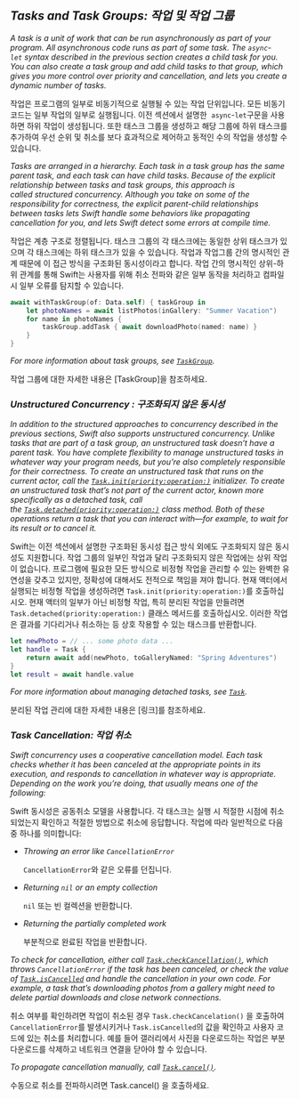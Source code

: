 ## *Tasks and Task Groups: 작업 및 작업 그룹*

*A task is a unit of work that can be run asynchronously as part of your program. All asynchronous code runs as part of some task. The `async`-`let` syntax described in the previous section creates a child task for you. You can also create a task group and add child tasks to that group, which gives you more control over priority and cancellation, and lets you create a dynamic number of tasks.*

작업은 프로그램의 일부로 비동기적으로 실행될 수 있는 작업 단위입니다. 모든 비동기 코드는 일부 작업의 일부로 실행됩니다. 이전 섹션에서 설명한  `async`-`let`구문을 사용하면 하위 작업이 생성됩니다. 또한 태스크 그룹을 생성하고 해당 그룹에 하위 태스크를 추가하여 우선 순위 및 취소를 보다 효과적으로 제어하고 동적인 수의 작업을 생성할 수 있습니다.

*Tasks are arranged in a hierarchy. Each task in a task group has the same parent task, and each task can have child tasks. Because of the explicit relationship between tasks and task groups, this approach is called structured concurrency. Although you take on some of the responsibility for correctness, the explicit parent-child relationships between tasks lets Swift handle some behaviors like propagating cancellation for you, and lets Swift detect some errors at compile time.*

작업은 계층 구조로 정렬됩니다. 태스크 그룹의 각 태스크에는 동일한 상위 태스크가 있으며 각 태스크에는 하위 태스크가 있을 수 있습니다. 작업과 작업그룹 간의 명시적인 관계 때문에 이 접근 방식을 구조화된 동시성이라고 합니다. 작업 간의 명시적인 상위-하위 관계를 통해 Swift는 사용자를 위해 취소 전파와 같은 일부 동작을 처리하고 컴파일 시 일부 오류를 탐지할 수 있습니다.

```swift
await withTaskGroup(of: Data.self) { taskGroup in
    let photoNames = await listPhotos(inGallery: "Summer Vacation")
    for name in photoNames {
        taskGroup.addTask { await downloadPhoto(named: name) }
    }
}
```

*For more information about task groups, see [`TaskGroup`](https://developer.apple.com/documentation/swift/taskgroup).*

작업 그룹에 대한 자세한 내용은 [TaskGroup]을 참조하세요.

### *Unstructured Concurrency : 구조화되지 않은 동시성*

*In addition to the structured approaches to concurrency described in the previous sections, Swift also supports unstructured concurrency. Unlike tasks that are part of a task group, an unstructured task doesn’t have a parent task. You have complete flexibility to manage unstructured tasks in whatever way your program needs, but you’re also completely responsible for their correctness. To create an unstructured task that runs on the current actor, call the [`Task.init(priority:operation:)`](https://developer.apple.com/documentation/swift/task/3856790-init) initializer. To create an unstructured task that’s not part of the current actor, known more specifically as a detached task, call the [`Task.detached(priority:operation:)`](https://developer.apple.com/documentation/swift/task/3856786-detached) class method. Both of these operations return a task that you can interact with—for example, to wait for its result or to cancel it.*

Swift는 이전 섹션에서 설명한 구조화된 동시성 접근 방식 외에도 구조화되지 않은 동시성도 지원합니다. 작업 그룹의 일부인 작업과 달리 구조화되지 않은 작업에는 상위 작업이 없습니다. 프로그램에 필요한 모든 방식으로 비정형 작업을 관리할 수 있는 완벽한 유연성을 갖추고 있지만, 정확성에 대해서도 전적으로 책임을 져야 합니다. 현재 액터에서 실행되는 비정형 작업을 생성하려면 `Task.init(priority:operation:)`를 호출하십시오. 현재 액터의 일부가 아닌 비정형 작업, 특히 분리된 작업을 만들려면 `Task.detached(priority:operation:)` 클래스 메서드를 호출하십시오. 이러한 작업은 결과를 기다리거나 취소하는 등 상호 작용할 수 있는 태스크를 반환합니다.

```swift
let newPhoto = // ... some photo data ...
let handle = Task {
    return await add(newPhoto, toGalleryNamed: "Spring Adventures")
}
let result = await handle.value
```

*For more information about managing detached tasks, see [`Task`](https://developer.apple.com/documentation/swift/task).*

분리된 작업 관리에 대한 자세한 내용은 [링크]를 참조하세요.

### *Task Cancellation: 작업 취소*

*Swift concurrency uses a cooperative cancellation model. Each task checks whether it has been canceled at the appropriate points in its execution, and responds to cancellation in whatever way is appropriate. Depending on the work you’re doing, that usually means one of the following:*

Swift 동시성은 공동취소 모델을 사용합니다. 각 태스크는 실행 시 적절한 시점에 취소되었는지 확인하고 적절한 방법으로 취소에 응답합니다. 작업에 따라 일반적으로 다음 중 하나를 의미합니다:

- *Throwing an error like `CancellationError`*
  
  `CancellationError`와 같은 오류를 던집니다.

- *Returning `nil` or an empty collection*
  
  `nil` 또는 빈 컬렉션을 반환합니다.

- *Returning the partially completed work*
  
  부분적으로 완료된 작업을 반환합니다.

*To check for cancellation, either call [`Task.checkCancellation()`](https://developer.apple.com/documentation/swift/task/3814826-checkcancellation), which throws `CancellationError` if the task has been canceled, or check the value of [`Task.isCancelled`](https://developer.apple.com/documentation/swift/task/3814832-iscancelled) and handle the cancellation in your own code. For example, a task that’s downloading photos from a gallery might need to delete partial downloads and close network connections.*

취소 여부를 확인하려면 작업이 취소된 경우 `Task.checkCancelation()` 을 호출하여 `CancellationError`를 발생시키거나 `Task.isCancelled`의 값을 확인하고 사용자 코드에 있는 취소를 처리합니다.  예를 들어 갤러리에서 사진을 다운로드하는 작업은 부분 다운로드를 삭제하고 네트워크 연결을 닫아야 할 수 있습니다.

*To propagate cancellation manually, call [`Task.cancel()`](https://developer.apple.com/documentation/swift/task/3851218-cancel).*

수동으로 취소를 전파하시려면 Task.cancel() 을 호출하세요.
